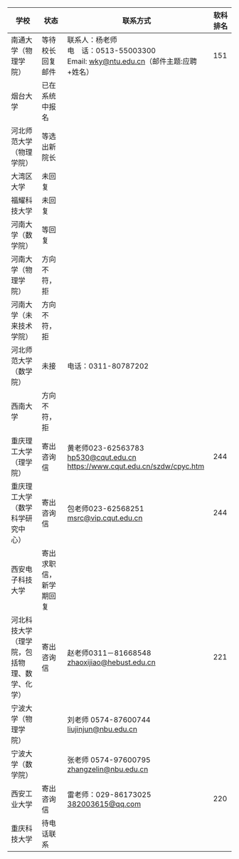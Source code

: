 
| 学校                     | 状态          | 联系方式                                                                          | 软科排名 |
| ---------------------- | ----------- | ----------------------------------------------------------------------------- | ---- |
| 南通大学（物理学院）             | 等待校长回复邮件    | 联系人：杨老师<br>电　话：0513-55003300<br>Email: wky@ntu.edu.cn（邮件主题:应聘+姓名）             | 151  |
| 烟台大学                   | 已在系统中报名     |                                                                               |      |
| 河北师范大学（物理学院）           | 等选出新院长      |                                                                               |      |
| 大湾区大学                  | 未回复         |                                                                               |      |
| 福耀科技大学                 | 未回复         |                                                                               |      |
| 河南大学（数学院）              | 等回复         |                                                                               |      |
| 河南大学（物理学院）             | 方向不符，拒      |                                                                               |      |
| 河南大学（未来技术学院）           | 方向不符，拒      |                                                                               |      |
| 河北师范大学（数学院）            | 未接          | 电话：0311-80787202                                                              |      |
| 西南大学                   | 方向不符，拒      |                                                                               |      |
| 重庆理工大学（理学院）            | 寄出咨询信       | 黄老师023-62563783<br>hp530@cqut.edu.cn<br>https://www.cqut.edu.cn/szdw/cpyc.htm | 244  |
| 重庆理工大学（数学科学研究中心）       | 寄出咨询信       | 包老师023-62568251<br>msrc@vip.cqut.edu.cn                                       | 244  |
| 西安电子科技大学               | 寄出求职信，新学期回复 |                                                                               |      |
| 河北科技大学（理学院，包括物理、数学、化学） | 寄出咨询信       | 赵老师0311－81668548<br>zhaoxijiao@hebust.edu.cn                                  | 221  |
| 宁波大学（物理学院）             |             | 刘老师 0574-87600744 liujinjun@nbu.edu.cn                                        |      |
| 宁波大学（数学院）              |             | 张老师 0574-97600795 zhangzelin@nbu.edu.cn                                       |      |
| 西安工业大学                 | 寄出咨询信       | 雷老师：029-86173025<br>382003615@qq.com                                          | 220  |
| 重庆科技大学                 | 待电话联系       |                                                                               |      |

